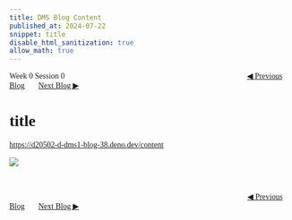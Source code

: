 ```yaml
---
title: DMS Blog Content
published_at: 2024-07-22
snippet: title
disable_html_sanitization: true
allow_math: true
---
```

<font face="Times New Roman">
Week 0 Session 0
<a href="https://d20502-d-dms1-blog-38.deno.dev/fifth-blog-post" class="button" style="margin-left:23em">◀︎ Previous Blog</a>&nbsp;&nbsp;&nbsp;&nbsp;&nbsp;&nbsp;
<a href="https://d20502-d-dms1-blog-38.deno.dev/seventh-blog-post" class="button">Next Blog ▶︎</a>

# title


https://d20502-d-dms1-blog-38.deno.dev/content

![](240722/1.jpg)

<br></br>
<a href="https://d20502-d-dms1-blog-38.deno.dev/fifth-blog-post" class="button" style="margin-left:30.35em">◀︎ Previous Blog</a>&nbsp;&nbsp;&nbsp;&nbsp;&nbsp;&nbsp;
<a href="https://d20502-d-dms1-blog-38.deno.dev/seventh-blog-post" class="button">Next Blog ▶︎</a>
</font>